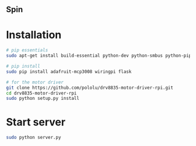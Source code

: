 Spin
----

# Installation
```bash
# pip essentials
sudo apt-get install build-essential python-dev python-smbus python-pip git

# pip install
sudo pip install adafruit-mcp3008 wiringpi flask

# for the motor driver
git clone https://github.com/pololu/drv8835-motor-driver-rpi.git
cd drv8835-motor-driver-rpi
sudo python setup.py install


```

# Start server

```bash
sudo python server.py
```